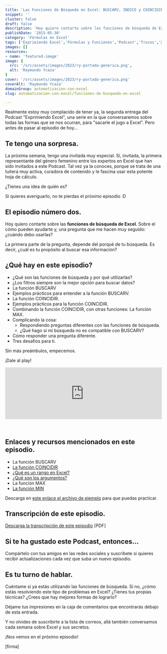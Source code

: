 ```yaml
---
title: 'Las Funciones de Búsqueda en Excel: BUSCARV, INDICE y COINCIDIR'
snippet: ''
cluster: false
draft: false 
description: 'Hoy quiero contarte sobre las funciones de búsqueda de Excel. Sobre el cómo pueden ayudarte y, una pregunta que me hacen muy seguido: ¿cuándo debo usarlas?'
publishDate: '2015-05-30'
category: 'Fórmulas en Excel'
tags: ['Exprimiendo Excel','Fórmulas y Funciones','Podcast','Trucos','🤖 Automatización con Excel']
images: []
resources: 
- name: 'featured-image'
image: {
  src: '/src/assets/images/2023/ry-portada-generica.png',
  alt: 'Raymundo Ycaza'
}
cover: '/src/assets/images/2023/ry-portada-generica.png'
coverAlt: 'Raymundo Ycaza'
domainGroup: automatizacion-con-excel
slug: automatizacion-con-excel/funciones-de-busqueda-en-excel

---
```


Realmente estoy muy complacido de tener ya, la segunda entrega del Podcast "Exprimiendo Excel", una serie en la que conversaremos sobre todas las formas que se nos ocurran, para "sacarle el jugo a Excel". Pero antes de pasar al episodio de hoy...

## Te tengo una sorpresa.

La próxima semana, tengo una invitada muy especial. Sí, invitada, la primera representante del género femenino entre los expertos en Excel que han sido invitados a este Podcast. Tal vez ya la conoces, porque se trata de una tuitera muy activa, curadora de contenido y le fascina usar esta potente hoja de cálculo.

¿Tienes una idea de quién es?

Si quieres averiguarlo, no te pierdas el próximo episodio :D

## El episodio número dos.

Hoy quiero contarte sobre las **funciones de búsqueda de Excel**. Sobre el cómo pueden ayudarte y, una pregunta que me hacen muy seguido: ¿cuándo debo usarlas?

La primera parte de la pregunta, depende del porqué de tu búsqueda. Es decir, ¿cuál es tu propósito al buscar esa información?

## ¿Qué hay en este episodio?

- ¿Qué son las funciones de búsqueda y por qué utilizarlas?
- ¿Los filtros siempre son la mejor opción para buscar datos?
- La función BUSCARV
- Ejemplos prácticos para entender a la función BUSCARV.
- La función COINCIDIR.
- Ejemplos prácticos para la función COINCIDIR.
- Combinando la función COINCIDIR, con otras funciones: La función MAX.
- Complicando la cosa:
    - Respondiendo preguntas diferentes con las funciones de búsqueda.
    - ¿Qué hago si mi búsqueda no es compatible con BUSCARV?
- Cómo responder una pregunta diferente.
- Tres desafíos para ti.

Sin más preámbulos, empecemos.

¡Dale al play!

<iframe src="https://w.soundcloud.com/player/?url=https%3A//api.soundcloud.com/tracks/208015993&amp;color=ff5500&amp;auto_play=true&amp;hide_related=false&amp;show_comments=true&amp;show_user=true&amp;show_reposts=false" width="100%" height="166" frameborder="no" scrolling="no"></iframe>

 

## Enlaces y recursos mencionados en este episodio.

- La función BUSCARV
- [La función COINCIDIR](http://raymundoycaza.com/la-funcion-coincidir/)
- [¿Qué es un rango en Excel?](http://raymundoycaza.com/que-es-un-rango-en-excel/)
- [¿Qué son los argumentos?](http://raymundoycaza.com/que-son-los-argumentos-en-excel/)
- La función MAX
- [La función MIN](http://raymundoycaza.com/como-encontrar-el-minimo-con-excel/)

Descarga en [este enlace el archivo de ejemplo](http://raymundoycaza.com/wp-content/uploads//episodio_002.xlsx) para que puedas practicar.

## Transcripción de este episodio.

[Descarga la transcripción de este episodio](http://raymundoycaza.com/wp-content/uploads//Episodio_002.pdf) \[PDF\]

## Si te ha gustado este Podcast, entonces...

Compártelo con tus amigos en las redes sociales y suscríbete si quieres recibir actualizaciones cada vez que suba un nuevo episodio.

## Es tu turno de hablar.

Cuéntame si ya estás utilizando las funciones de búsqueda. Si no, ¿cómo estás resolviendo este tipo de problemas en Excel? ¿Tienes tus propias técnicas? ¿Crees que hay mejores formas de lograrlo?

Déjame tus impresiones en la caja de comentarios que encontrarás debajo de esta entrada.

Y no olvides de suscribirte a la lista de correos, allá también conversamos cada semana sobre Excel y sus secretos.

¡Nos vemos en el próximo episodio!

\[firma\]
